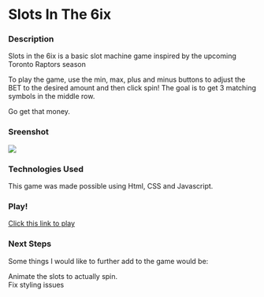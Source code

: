 # Slots In The 6ix

### Description

Slots in the 6ix is a basic slot machine game inspired by the upcoming Toronto Raptors season

To play the game, use the min, max, plus and minus buttons to adjust the BET to the desired amount and then click spin! The goal is to get 3 matching symbols in the middle row.

Go get that money.

### Sreenshot

<img src="./imgs/slots-in-the-6ix-screenshot.png"/>

### Technologies Used

This game was made possible using Html, CSS and Javascript.

### Play!

[Click this link to play](https://lfreeds.github.io/slots-from-the-6ix/)

### Next Steps

Some things I would like to further add to the game would be:

  Animate the slots to actually spin.<br />
  Fix styling issues
  
